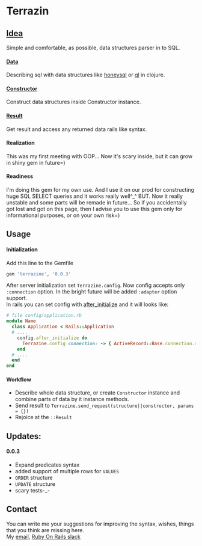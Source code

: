 # Terrazin

## [Idea](https://github.com/Aeonax/terrazine/wiki)
Simple and comfortable, as possible, data structures parser in to SQL.  

#### [Data](https://github.com/Aeonax/terrazine/wiki/Data-Structures)
Describing sql with data structures like [honeysql](https://github.com/jkk/honeysql) or [ql](https://github.com/niquola/ql) in clojure.  

#### [Constructor](https://github.com/Aeonax/terrazine/wiki/Constructor)
Construct data structures inside Constructor instance.

#### [Result](https://github.com/Aeonax/terrazine/wiki/Result)
Get result and access any returned data rails like syntax.

#### Realization
This was my first meeting with OOP... Now it's scary inside, but it can grow in shiny gem in future=)

#### Readiness
I'm doing this gem for my own use. And I use it on our prod for constructing huge SQL SELECT queries and it works really well^\_^ BUT. Now it really unstable and some parts will be remade in future... So if you accidentally got lost and got on this page, then I advise you to use this gem only for informational purposes, or on your own risk=)

## Usage
#### Initialization
Add this line to the Gemfile  
```ruby
gem 'terrazine', '0.0.3'
```  
After server initialization set `Terrazine.config`. Now config accepts only `:connection` option. In the bright future will be added `:adapter` option support.  
In rails you can set config with [after_initialize](https://apidock.com/rails/Rails/Configuration/after_initialize) and it will looks like:  

```ruby
# file config/application.rb
module Name
  class Application < Rails::Application
  # ....
    config.after_initialize do
      Terrazine.config connection: -> { ActiveRecord::Base.connection.raw_connection }
    end
  # ....
  end
end
```  
#### Workflow
- Describe whole data structure, or create `Constructor` instance and combine parts of data by it instance methods. 
- Send result to `Terrazine.send_request(structure||constructor, params = {})` 
- Rejoice at the `::Result`

## Updates:
#### 0.0.3
- Expand predicates syntax
- added support of multiple rows for `VALUES`
- `ORDER` structure
- `UPDATE` structure
- scary tests-\_-

## Contact
You can write me your suggestions for improving the syntax, wishes, things that you think are missing here.  
My [email](mailto:aeonax.liar@gmail.com), [Ruby On Rails slack](https://rubyonrails-link.slack.com/messages/D8W1WSRAP)
